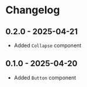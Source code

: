 # Changelog

## 0.2.0 - 2025-04-21

- Added `Collapse` component

## 0.1.0 - 2025-04-20

- Added `Button` component
